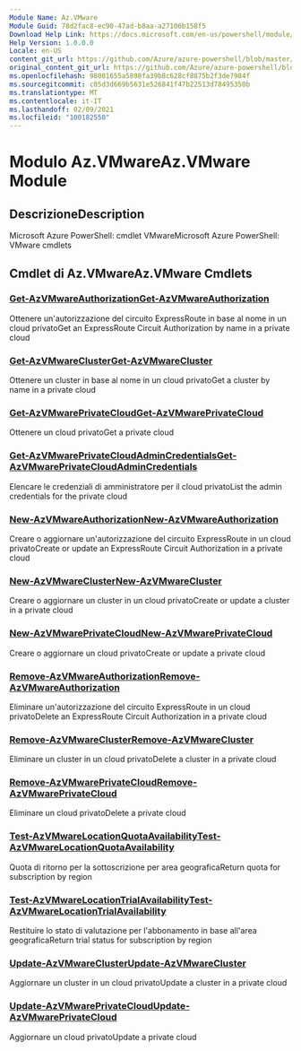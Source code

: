 ```yaml
---
Module Name: Az.VMware
Module Guid: 78d2fac8-ec90-47ad-b8aa-a27106b158f5
Download Help Link: https://docs.microsoft.com/en-us/powershell/module/az.vmware
Help Version: 1.0.0.0
Locale: en-US
content_git_url: https://github.com/Azure/azure-powershell/blob/master/src/VMware/help/Az.VMware.md
original_content_git_url: https://github.com/Azure/azure-powershell/blob/master/src/VMware/help/Az.VMware.md
ms.openlocfilehash: 98081655a5898fa39b8c628cf8875b2f3de7984f
ms.sourcegitcommit: c05d3d669b5631e526841f47b22513d78495350b
ms.translationtype: MT
ms.contentlocale: it-IT
ms.lasthandoff: 02/09/2021
ms.locfileid: "100182550"
---
```

# <span data-ttu-id="041b7-101">Modulo Az.VMware</span><span class="sxs-lookup"><span data-stu-id="041b7-101">Az.VMware Module</span></span>
## <span data-ttu-id="041b7-102">Descrizione</span><span class="sxs-lookup"><span data-stu-id="041b7-102">Description</span></span>
<span data-ttu-id="041b7-103">Microsoft Azure PowerShell: cmdlet VMware</span><span class="sxs-lookup"><span data-stu-id="041b7-103">Microsoft Azure PowerShell: VMware cmdlets</span></span>

## <span data-ttu-id="041b7-104">Cmdlet di Az.VMware</span><span class="sxs-lookup"><span data-stu-id="041b7-104">Az.VMware Cmdlets</span></span>
### [<span data-ttu-id="041b7-105">Get-AzVMwareAuthorization</span><span class="sxs-lookup"><span data-stu-id="041b7-105">Get-AzVMwareAuthorization</span></span>](Get-AzVMwareAuthorization.md)
<span data-ttu-id="041b7-106">Ottenere un'autorizzazione del circuito ExpressRoute in base al nome in un cloud privato</span><span class="sxs-lookup"><span data-stu-id="041b7-106">Get an ExpressRoute Circuit Authorization by name in a private cloud</span></span>

### [<span data-ttu-id="041b7-107">Get-AzVMwareCluster</span><span class="sxs-lookup"><span data-stu-id="041b7-107">Get-AzVMwareCluster</span></span>](Get-AzVMwareCluster.md)
<span data-ttu-id="041b7-108">Ottenere un cluster in base al nome in un cloud privato</span><span class="sxs-lookup"><span data-stu-id="041b7-108">Get a cluster by name in a private cloud</span></span>

### [<span data-ttu-id="041b7-109">Get-AzVMwarePrivateCloud</span><span class="sxs-lookup"><span data-stu-id="041b7-109">Get-AzVMwarePrivateCloud</span></span>](Get-AzVMwarePrivateCloud.md)
<span data-ttu-id="041b7-110">Ottenere un cloud privato</span><span class="sxs-lookup"><span data-stu-id="041b7-110">Get a private cloud</span></span>

### [<span data-ttu-id="041b7-111">Get-AzVMwarePrivateCloudAdminCredentials</span><span class="sxs-lookup"><span data-stu-id="041b7-111">Get-AzVMwarePrivateCloudAdminCredentials</span></span>](Get-AzVMwarePrivateCloudAdminCredentials.md)
<span data-ttu-id="041b7-112">Elencare le credenziali di amministratore per il cloud privato</span><span class="sxs-lookup"><span data-stu-id="041b7-112">List the admin credentials for the private cloud</span></span>

### [<span data-ttu-id="041b7-113">New-AzVMwareAuthorization</span><span class="sxs-lookup"><span data-stu-id="041b7-113">New-AzVMwareAuthorization</span></span>](New-AzVMwareAuthorization.md)
<span data-ttu-id="041b7-114">Creare o aggiornare un'autorizzazione del circuito ExpressRoute in un cloud privato</span><span class="sxs-lookup"><span data-stu-id="041b7-114">Create or update an ExpressRoute Circuit Authorization in a private cloud</span></span>

### [<span data-ttu-id="041b7-115">New-AzVMwareCluster</span><span class="sxs-lookup"><span data-stu-id="041b7-115">New-AzVMwareCluster</span></span>](New-AzVMwareCluster.md)
<span data-ttu-id="041b7-116">Creare o aggiornare un cluster in un cloud privato</span><span class="sxs-lookup"><span data-stu-id="041b7-116">Create or update a cluster in a private cloud</span></span>

### [<span data-ttu-id="041b7-117">New-AzVMwarePrivateCloud</span><span class="sxs-lookup"><span data-stu-id="041b7-117">New-AzVMwarePrivateCloud</span></span>](New-AzVMwarePrivateCloud.md)
<span data-ttu-id="041b7-118">Creare o aggiornare un cloud privato</span><span class="sxs-lookup"><span data-stu-id="041b7-118">Create or update a private cloud</span></span>

### [<span data-ttu-id="041b7-119">Remove-AzVMwareAuthorization</span><span class="sxs-lookup"><span data-stu-id="041b7-119">Remove-AzVMwareAuthorization</span></span>](Remove-AzVMwareAuthorization.md)
<span data-ttu-id="041b7-120">Eliminare un'autorizzazione del circuito ExpressRoute in un cloud privato</span><span class="sxs-lookup"><span data-stu-id="041b7-120">Delete an ExpressRoute Circuit Authorization in a private cloud</span></span>

### [<span data-ttu-id="041b7-121">Remove-AzVMwareCluster</span><span class="sxs-lookup"><span data-stu-id="041b7-121">Remove-AzVMwareCluster</span></span>](Remove-AzVMwareCluster.md)
<span data-ttu-id="041b7-122">Eliminare un cluster in un cloud privato</span><span class="sxs-lookup"><span data-stu-id="041b7-122">Delete a cluster in a private cloud</span></span>

### [<span data-ttu-id="041b7-123">Remove-AzVMwarePrivateCloud</span><span class="sxs-lookup"><span data-stu-id="041b7-123">Remove-AzVMwarePrivateCloud</span></span>](Remove-AzVMwarePrivateCloud.md)
<span data-ttu-id="041b7-124">Eliminare un cloud privato</span><span class="sxs-lookup"><span data-stu-id="041b7-124">Delete a private cloud</span></span>

### [<span data-ttu-id="041b7-125">Test-AzVMwareLocationQuotaAvailability</span><span class="sxs-lookup"><span data-stu-id="041b7-125">Test-AzVMwareLocationQuotaAvailability</span></span>](Test-AzVMwareLocationQuotaAvailability.md)
<span data-ttu-id="041b7-126">Quota di ritorno per la sottoscrizione per area geografica</span><span class="sxs-lookup"><span data-stu-id="041b7-126">Return quota for subscription by region</span></span>

### [<span data-ttu-id="041b7-127">Test-AzVMwareLocationTrialAvailability</span><span class="sxs-lookup"><span data-stu-id="041b7-127">Test-AzVMwareLocationTrialAvailability</span></span>](Test-AzVMwareLocationTrialAvailability.md)
<span data-ttu-id="041b7-128">Restituire lo stato di valutazione per l'abbonamento in base all'area geografica</span><span class="sxs-lookup"><span data-stu-id="041b7-128">Return trial status for subscription by region</span></span>

### [<span data-ttu-id="041b7-129">Update-AzVMwareCluster</span><span class="sxs-lookup"><span data-stu-id="041b7-129">Update-AzVMwareCluster</span></span>](Update-AzVMwareCluster.md)
<span data-ttu-id="041b7-130">Aggiornare un cluster in un cloud privato</span><span class="sxs-lookup"><span data-stu-id="041b7-130">Update a cluster in a private cloud</span></span>

### [<span data-ttu-id="041b7-131">Update-AzVMwarePrivateCloud</span><span class="sxs-lookup"><span data-stu-id="041b7-131">Update-AzVMwarePrivateCloud</span></span>](Update-AzVMwarePrivateCloud.md)
<span data-ttu-id="041b7-132">Aggiornare un cloud privato</span><span class="sxs-lookup"><span data-stu-id="041b7-132">Update a private cloud</span></span>

